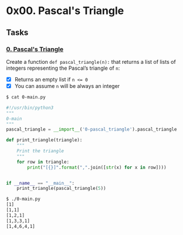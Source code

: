 # 0x00. Pascal's Triangle


## Tasks

### [0. Pascal's Triangle](./0-pascal_triangle.py)
Create a function `def pascal_triangle(n):` that returns a list of lists of integers representing the Pascal’s triangle of `n`:

- [x] Returns an empty list if `n <= 0`
- [x] You can assume `n` will be always an integer

```sh
$ cat 0-main.py
```
```py
#!/usr/bin/python3
"""
0-main
"""
pascal_triangle = __import__('0-pascal_triangle').pascal_triangle

def print_triangle(triangle):
    """
    Print the triangle
    """
    for row in triangle:
        print("[{}]".format(",".join([str(x) for x in row])))


if __name__ == "__main__":
    print_triangle(pascal_triangle(5))
```
```sh
$ ./0-main.py
[1]
[1,1]
[1,2,1]
[1,3,3,1]
[1,4,6,4,1]
```
